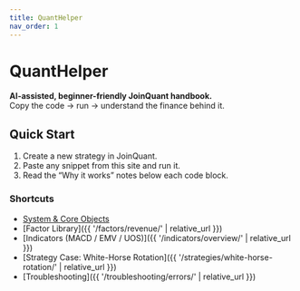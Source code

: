 ```yaml
---
title: QuantHelper
nav_order: 1
---
```


# QuantHelper
**AI-assisted, beginner-friendly JoinQuant handbook.**  
Copy the code → run → understand the finance behind it.

## Quick Start
1. Create a new strategy in JoinQuant.
2. Paste any snippet from this site and run it.
3. Read the “Why it works” notes below each code block.

### Shortcuts
- [System & Core Objects](reference/context.md)
- [Factor Library]({{ '/factors/revenue/' | relative_url }}) 
- [Indicators (MACD / EMV / UOS)]({{ '/indicators/overview/' | relative_url }})
- [Strategy Case: White-Horse Rotation]({{ '/strategies/white-horse-rotation/' | relative_url }})
- [Troubleshooting]({{ '/troubleshooting/errors/' | relative_url }})

